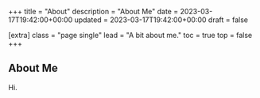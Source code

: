 +++
title = "About"
description = "About Me"
date = 2023-03-17T19:42:00+00:00
updated = 2023-03-17T19:42:00+00:00
draft = false

[extra]
class = "page single"
lead = "A bit about me."
toc = true
top = false
+++

## About Me

Hi.
